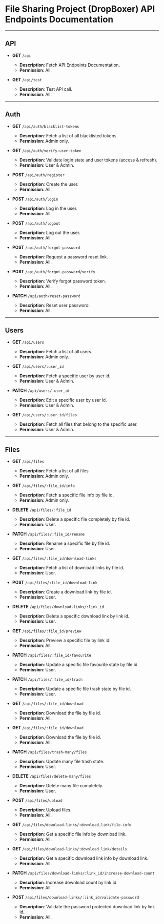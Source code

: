 # File Sharing Project (DropBoxer) API Endpoints Documentation
---
## API
- **GET** `/api`  
  - **Description**: Fetch API Endpoints Documentation.
  - **Permission**: All.

- **GET** `/api/test`  
  - **Description**: Test API call.
  - **Permission**: All.

---
## Auth
- **GET** `/api/auth/blacklist-tokens`  
  - **Description**: Fetch a list of all blacklisted tokens.
  - **Permission**: Admin only.

- **GET** `/api/auth/verify-user-token`  
  - **Description**: Validate login state and user tokens (access & refresh).
  - **Permission**: User & Admin.

- **POST** `/api/auth/register`  
  - **Description**: Create the user.
  - **Permission**: All.

- **POST** `/api/auth/login`  
  - **Description**: Log in the user.
  - **Permission**: All.

- **POST** `/api/auth/logout`  
  - **Description**: Log out the user.
  - **Permission**: All.

- **POST** `/api/auth/forgot-password`  
  - **Description**: Request a password reset link.
  - **Permission**: All.

- **POST** `/api/auth/forgot-password/verify`  
  - **Description**: Verify forgot password token.
  - **Permission**: All.
  
- **PATCH** `/api/auth/reset-password`  
  - **Description**: Reset user password.
  - **Permission**: All.
---


## Users
- **GET** `/api/users`  
  - **Description**: Fetch a list of all users.
  - **Permission**: Admin only.

- **GET** `/api/users/:user_id`  
  - **Description**: Fetch a specific user by user id.
  - **Permission**: User & Admin.

- **PATCH** `/api/users/:user_id`  
  - **Description**: Edit a specific user by user id.
  - **Permission**: User & Admin.

- **GET** `/api/users/:user_id/files`  
  - **Description**: Fetch all files that belong to the specific user.
  - **Permission**: User & Admin.
---

## Files
- **GET** `/api/files`  
  - **Description**: Fetch a list of all files.
  - **Permission**: Admin only.

- **GET** `/api/files/:file_id/info`  
  - **Description**: Fetch a specific file info by file id.
  - **Permission**: Admin only.

- **DELETE** `/api/files/:file_id`  
  - **Description**: Delete a specific file completely by file id.
  - **Permission**: User.

- **PATCH** `/api/files/:file_id/rename`  
  - **Description**: Rename a specific file by file id.
  - **Permission**: User.

- **GET** `/api/files/:file_id/download-links`  
  - **Description**: Fetch a list of download links by file id.
  - **Permission**: User.

- **POST** `/api/files/:file_id/download-link`  
  - **Description**: Create a download link by file id.
  - **Permission**: User.

- **DELETE** `/api/files/download-links/:link_id`  
  - **Description**: Delete a specific download link by link id.
  - **Permission**: User.

- **GET** `/api/files/:file_id/preview`  
  - **Description**: Preview a specific file by link id.
  - **Permission**: All.

- **PATCH** `/api/files/:file_id/favourite`  
  - **Description**: Update a specific file favourite state by file id.
  - **Permission**: User.

- **PATCH** `/api/files/:file_id/trash`  
  - **Description**: Update a specific file trash state by file id.
  - **Permission**: User.

- **GET** `/api/files/:file_id/download`  
  - **Description**: Download the file by file id.
  - **Permission**: All.

- **GET** `/api/files/:file_id/download`  
  - **Description**: Download the file by file id.
  - **Permission**: All.

- **PATCH** `/api/files/trash-many/files`  
  - **Description**: Update many file trash state.
  - **Permission**: User.

- **DELETE** `/api/files/delete-many/files`  
  - **Description**: Delete many file completely.
  - **Permission**: User.

- **POST** `/api/files/upload`  
  - **Description**: Upload files.
  - **Permission**: All.

- **GET** `/api/files/download-links/:download_link/file-info`  
  - **Description**: Get a specific file info by download link.
  - **Permission**: All.

- **GET** `/api/files/download-links/:download_link/details`  
  - **Description**: Get a specific download link info by download link.
  - **Permission**: All.

- **PATCH** `/api/files/download-links/:link_id/increase-download-count`  
  - **Description**: Increase download count by link id.
  - **Permission**: All.

- **POST** `/api/files/download-links/:link_id/validate-password`  
  - **Description**: Validate the password protected download link by link id.
  - **Permission**: All.










  
